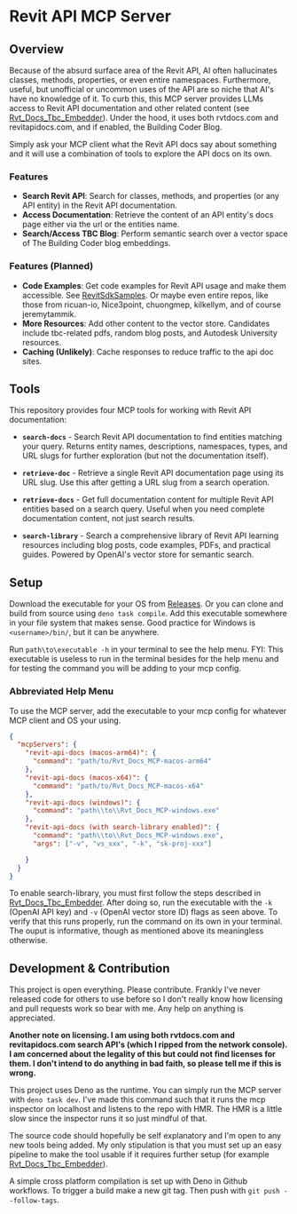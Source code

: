 # Revit API MCP Server

## Overview

Because of the absurd surface area of the Revit API, AI often hallucinates
classes, methods, properties, or even entire namespaces. Furthermore, useful,
but unofficial or uncommon uses of the API are so niche that AI's have no
knowledge of it. To curb this, this MCP server provides LLMs access to Revit API
documentation and other related content (see
[Rvt_Docs_Tbc_Embedder](https://github.com/kaitpw/Rvt_Docs_TBC_Embedder)). Under
the hood, it uses both rvtdocs.com and revitapidocs.com, and if enabled, the
Building Coder Blog.

Simply ask your MCP client what the Revit API docs say about something and it
will use a combination of tools to explore the API docs on its own.

### Features

- **Search Revit API**: Search for classes, methods, and properties (or any API
  entity) in the Revit API documentation.
- **Access Documentation**: Retrieve the content of an API entity's docs page
  either via the url or the entities name.
- **Search/Access TBC Blog**: Perform semantic search over a vector space of The
  Building Coder blog embeddings.

### Features (Planned)

- **Code Examples**: Get code examples for Revit API usage and make them
  accessible. See
  [RevitSdkSamples](https://github.com/jeremytammik/RevitSdkSamples). Or maybe
  even entire repos, like those from ricuan-io, Nice3point, chuongmep, kilkellym, and of
  course jeremytammik.
- **More Resources**: Add other content to the vector store. Candidates include
  tbc-related pdfs, random blog posts, and Autodesk University resources.
- **Caching (Unlikely)**: Cache responses to reduce traffic to the api doc
  sites.

## Tools

This repository provides four MCP tools for working with Revit API
documentation:

- **`search-docs`** - Search Revit API documentation to find entities matching
  your query. Returns entity names, descriptions, namespaces, types, and URL
  slugs for further exploration (but not the documentation itself).

- **`retrieve-doc`** - Retrieve a single Revit API documentation page using its
  URL slug. Use this after getting a URL slug from a search operation.

- **`retrieve-docs`** - Get full documentation content for multiple Revit API
  entities based on a search query. Useful when you need complete documentation
  content, not just search results.

- **`search-library`** - Search a comprehensive library of Revit API learning
  resources including blog posts, code examples, PDFs, and practical guides.
  Powered by OpenAI's vector store for semantic search.

## Setup

Download the executable for your OS from
[Releases](https://github.com/kaitpw/Rvt_Docs_MCP/releases). Or you can clone
and build from source using `deno task compile`. Add this executable somewhere
in your file system that makes sense. Good practice for Windows is
`<username>/bin/`, but it can be anywhere.

Run `path\to\executable -h` in your terminal to see the help menu. FYI: This
executable is useless to run in the terminal besides for the help menu and for
testing the command you will be adding to your mcp config.

### Abbreviated Help Menu

To use the MCP server, add the executable to your mcp config for whatever MCP
client and OS your using.

```json
{
  "mcpServers": {
    "revit-api-docs (macos-arm64)": {
      "command": "path/to/Rvt_Docs_MCP-macos-arm64"
    },
    "revit-api-docs (macos-x64)": {
      "command": "path/to/Rvt_Docs_MCP-macos-x64"
    },
    "revit-api-docs (windows)": {
      "command": "path\\to\\Rvt_Docs_MCP-windows.exe"
    },
    "revit-api-docs (with search-library enabled)": {
      "command": "path\\to\\Rvt_Docs_MCP-windows.exe",
      "args": ["-v", "vs_xxx", "-k", "sk-proj-xxx"]

    }
  }
}
```

To enable search-library, you must first follow the steps described in
[Rvt_Docs_Tbc_Embedder](https://github.com/kaitpw/Rvt_Docs_TBC_Embedder). After
doing so, run the executable with the `-k` (OpenAI API key) and `-v` (OpenAI
vector store ID) flags as seen above. To verify that this runs properly, run the
command on its own in your terminal. The ouput is informative, though as
mentioned above its meaningless otherwise.

## Development & Contribution

This project is open everything. Please contribute. Frankly I've never released
code for others to use before so I don't really know how licensing and pull
requests work so bear with me. Any help on anything is appreciated.

**Another note on licensing. I am using both rvtdocs.com and revitapidocs.com
search API's (which I ripped from the network console). I am concerned about the
legality of this but could not find licenses for them. I don't intend to do
anything in bad faith, so please tell me if this is wrong.**

This project uses Deno as the runtime. You can simply run the MCP server with
`deno task dev`. I've made this command such that it runs the mcp inspector on
localhost and listens to the repo with HMR. The HMR is a little slow since the
inspector runs it so just mindful of that.

The source code should hopefully be self explanatory and I'm open to any new
tools being added. My only stipulation is that you must set up an easy pipeline
to make the tool usable if it requires further setup (for example
[Rvt_Docs_Tbc_Embedder](https://github.com/kaitpw/Rvt_Docs_TBC_Embedder)).

A simple cross platform compilation is set up with Deno in Github workflows. To
trigger a build make a new git tag. Then push with `git push --follow-tags`.
